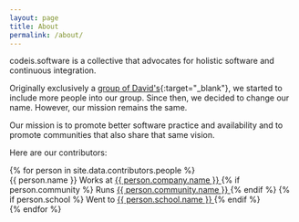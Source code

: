 ```yaml
---
layout: page
title: About
permalink: /about/
---
```


<amp-img width="600" height="143" layout="responsive" src="/assets/images/codeissoftware.png"></amp-img>

codeis.software is a collective that advocates for holistic software and continuous integration.

Originally exclusively a [group of David's](http://thedavidexperience.com){:target="_blank"}, we started to include more people into our group. Since then, we decided to change our name. However, our mission remains the same.

Our mission is to promote better software practice and availability and to promote communities that also share that same vision.

Here are our contributors:

<div class="author profile-card-list" markdown="0">
{% for person in site.data.contributors.people %}
<div class="profile-card">
    <div class="profile-card-image">
        <amp-img width="1" height="1" layout="responsive" src="/assets/images/profile/{{ person.username }}.png">
        </amp-img>
    </div>
    <div class="profile-card-description">
        <span class="name">{{ person.name }}</span>
        <span class="work">
            Works at
            <a href="{{ person.company.url }}" target="_blank">
                {{ person.company.name }}
            </a>
        </span>
        {% if person.community %}
            <span class="community">
                Runs
                <a href="{{ person.community.url }}" target="_blank">
                    {{ person.community.name }}
                </a>
            </span>
        {% endif %}
        {% if person.school %}
            <span class="school">
                Went to
                <a href="{{ person.school.url }}" target="_blank">
                    {{ person.school.name }}
                </a>
            </span>
        {% endif %}
    </div>
</div>
{% endfor %}
</div>

